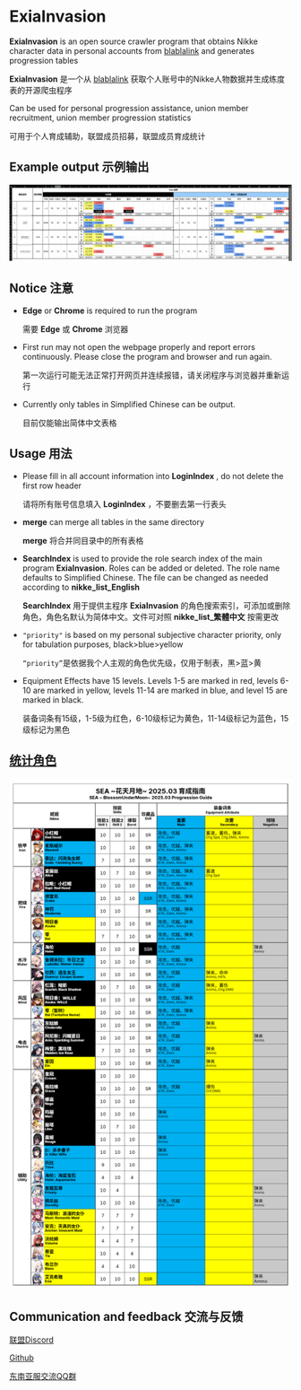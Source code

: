 # ExiaInvasion

**ExiaInvasion** is an open source crawler program that obtains Nikke character data in personal accounts from [blablalink](https://www.blablalink.com/) and generates progression tables

**ExiaInvasion** 是一个从 [blablalink](https://www.blablalink.com/) 获取个人账号中的Nikke人物数据并生成练度表的开源爬虫程序



Can be used for personal progression assistance, union member recruitment, union member progression statistics

可用于个人育成辅助，联盟成员招募，联盟成员育成统计



## Example output 示例输出



![示例输出](示例输出.png)



## Notice 注意

- **Edge** or **Chrome** is required to run the program

	需要 **Edge** 或 **Chrome** 浏览器
	
- First run may not open the webpage properly and report errors continuously. Please close the program and browser and run again.

	第一次运行可能无法正常打开网页并连续报错，请关闭程序与浏览器并重新运行


- Currently only tables in Simplified Chinese can be output.

  目前仅能输出简体中文表格



## Usage 用法

- Please fill in all account information into **LoginIndex** , do not delete the first row header

  请将所有账号信息填入 **LoginIndex** ，不要删去第一行表头

- **merge** can merge all tables in the same directory

  **merge** 将合并同目录中的所有表格

- **SearchIndex** is used to provide the role search index of the main program **ExiaInvasion**. Roles can be added or deleted. The role name defaults to Simplified Chinese. The file can be changed as needed according to **nikke_list_English**  

	**SearchIndex** 用于提供主程序 **ExiaInvasion** 的角色搜索索引，可添加或删除角色，角色名默认为简体中文。文件可对照 **nikke_list_繁體中文** 按需更改

- `"priority"` is based on my personal subjective character priority, only for tabulation purposes, black>blue>yellow

	`“priority”`是依据我个人主观的角色优先级，仅用于制表，黑>蓝>黄

- Equipment Effects have 15 levels. Levels 1-5 are marked in red, levels 6-10 are marked in yellow, levels 11-14 are marked in blue, and level 15 are marked in black.

  装备词条有15级，1-5级为红色，6-10级标记为黄色，11-14级标记为蓝色，15级标记为黑色




## [统计角色](https://www.kdocs.cn/l/cqaoCnPqbPpM)

![育成指南](育成指南.png)





## Communication and feedback 交流与反馈

[联盟Discord](https://discord.gg/rN7CrqmY)

[Github](https://github.com/IsolateOB/ExiaInvasion)

[东南亚服交流QQ群](https://qm.qq.com/q/hznFzFRAf8)

